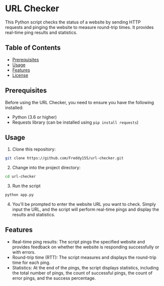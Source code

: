# URL Checker

This Python script checks the status of a website by sending HTTP requests and pinging the website to measure round-trip times. It provides real-time ping results and statistics.

## Table of Contents
- [Prerequisites](#prerequisites)
- [Usage](#usage)
- [Features](#features)
- [License](#license)

## Prerequisites

Before using the URL Checker, you need to ensure you have the following installed:
- Python (3.6 or higher)
- Requests library (can be installed using `pip install requests`)

## Usage

1. Clone this repository:
```bash
git clone https://github.com/Freddy155/url-checker.git
```


2. Change into the project directory:
```bash
cd url-checker
```

3. Run the script
```bash
python app.py
```


4. You'll be prompted to enter the website URL you want to check. Simply input the URL, and the script will perform real-time pings and display the results and statistics.

## Features

- Real-time ping results: The script pings the specified website and provides feedback on whether the website is responding successfully or with errors.
- Round-trip time (RTT): The script measures and displays the round-trip time for each ping.
- Statistics: At the end of the pings, the script displays statistics, including the total number of pings, the count of successful pings, the count of error pings, and the success percentage.

